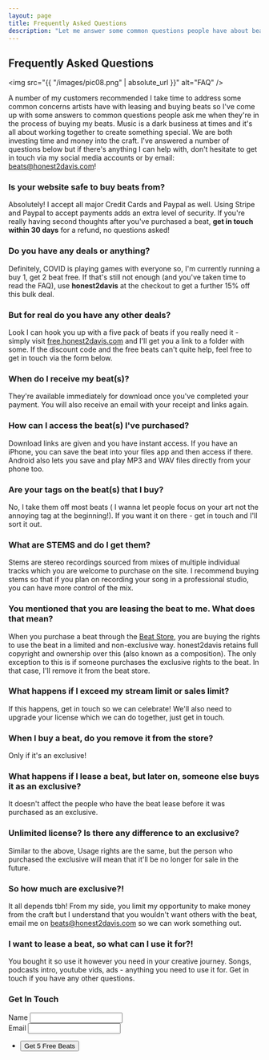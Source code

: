 ```yaml
---
layout: page
title: Frequently Asked Questions
description: "Let me answer some common questions people have about beat leasing"
---
```

## Frequently Asked Questions
<span class="image left"><img src="{{ "/images/pic08.png" | absolute_url }}" alt="FAQ" /></span>

A number of my customers recommended I take time to address some common concerns artists have with leasing and buying beats so I've come up with some answers to common questions people ask me when they're in the process of buying my beats.  Music is a dark business at times and it's all about working together to create something special. We are both investing time and money into the craft. I've answered a number of questions below but if there's anything I can help with, don't hesitate to get in touch via my social media accounts or by email: beats@honest2davis.com!

### Is your website safe to buy beats from?
Absolutely! I accept all major Credit Cards and Paypal as well. Using Stripe and Paypal to accept payments adds an extra level of security. If you're really having second thoughts after you've purchased a beat, **get in touch within 30 days** for a refund, no questions asked!

### Do you have any deals or anything?
Definitely, COVID is playing games with everyone so, I'm currently running a buy 1, get 2 beat free. If that's still not enough (and you've taken time to read the FAQ), use **honest2davis** at the checkout to get a further 15% off this bulk deal. 

### But for real do you have any other deals?
Look I can hook you up with a five pack of beats if you really need it - simply visit [free.honest2davis.com](http://free.honest2davis.com/) and I'll get you a link to a folder with some. If the discount code and the free beats can't quite help, feel free to get in touch via the form below.

### When do I receive my beat(s)?
They're available immediately for download once you've completed your payment. You will also receive an email with your receipt and links again.

### How can I access the beat(s) I've purchased?
Download links are given and you have instant access. If you have an iPhone, you can save the beat into your files app and then access if there. Android also lets you save and play MP3 and WAV files directly from your phone too.

### Are your tags on the beat(s) that I buy?
No, I take them off most beats ( I wanna let people focus on your art not the annoying tag at the beginning!). If you want it on there - get in touch and I'll sort it out.

### What are STEMS and do I get them?
Stems are stereo recordings sourced from mixes of multiple individual tracks which you are welcome to purchase on the site. I recommend buying stems so that if you plan on recording your song in a professional studio, you can have more control of the mix.


### You mentioned that you are leasing the beat to me. What does that mean?

When you purchase a beat through the [Beat Store](/beat-store), you are buying the rights to use the beat in a limited and non-exclusive way. honest2davis retains full copyright and ownership over this (also known as a composition). The only exception to this is if someone purchases the exclusive rights to the beat. In that case, I'll remove it from the beat store.


### What happens if I exceed my stream limit or sales limit?
If this happens, get in touch so we can celebrate! We'll also need to upgrade your license which we can do together, just get in touch.

### When I buy a beat, do you remove it from the store?
Only if it's an exclusive!

### What happens if I lease a beat, but later on, someone else buys it as an exclusive?
It doesn't affect the people who have the beat lease before it was purchased as an exclusive.

### Unlimited license? Is there any difference to an exclusive?
Similar to the above, Usage rights are the same, but the person who purchased the exclusive will mean that it'll be no longer for sale in the future.

### So how much are exclusive?!
It all depends tbh! From my side, you limit my opportunity to make money from the craft but I understand that you wouldn't want others with the beat, email me on beats@honest2davis.com so we can work something out.

### I want to lease a beat, so what can I use it for?!
You bought it so use it however you need in your creative journey. Songs, podcasts intro, youtube vids, ads - anything you need to use it for. Get in touch if you have any other questions.

<section>
<h3>Get In Touch</h3>
    <form method="POST" action="https://api.slapform.com/{{site.email}}">
      <div class="field">
        <label for="name">Name</label>
        <input type="text" name="name" id="name" />
      </div>
      <div class="field">
        <label for="email">Email</label>
        <input type="email" name="slap_replyto" id="email" /> <!-- slap_replyto will set the reply-to as the submitter's email! -->
      </div>
      <ul class="actions">
        <li><input type="submit" value="Get 5 Free Beats" /></li>
      </ul>
      <input type="hidden" name="slap_redirect" value="{{site.url}}{{site.slapform_thankyou_page}}" /> <!-- slap_redirect allows you to set a custom redirect/thank you page -->
    </form>
  </section>


